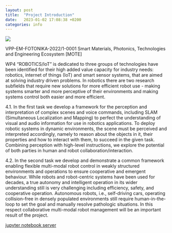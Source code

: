 ```yaml
---
layout: post
title:  "Project Introduction"
date:   2023-01-02 17:08:38 +0200
categories: info
---
```

![](/assets/images/slaves.jpg)

VPP-EM-FOTONIKA-2022/1-0001 Smart Materials, Photonics, Technologies and Engineering Ecosystem [MOTE]

WP4 “ROBOTICS/IoT” is dedicated to three groups of technologies have been identified for their high added value capacity for industry needs: robotics, internet of things (IoT) and smart sensor systems, that are aimed at solving industry driven problems. In robotics there are two research subfields that require new solutions for more efficient robot use - making systems smarter and more perceptive of their environments and making systems control both easier and more efficient.

4.1. In the first task we develop a framework for the perception and interpretation of complex scenes and voice commands, including SLAM (Simultaneous Localization and Mapping) to perfect the understanding of visual and audio information for use in robotics applications. To deploy robotic systems in dynamic environments, the scene must be perceived and interpreted accordingly, namely to reason about the objects in it, their properties and how to interact with them, to succeed in the given task. Combining perception with high-level instructions, we explore the potential of both parties in human and robot collaboration/interaction.

4.2. In the second task we develop and demonstrate a common framework enabling flexible multi-modal robot control in weakly structured environments and operations to ensure cooperative and emergent behaviour. While robots and robot-centric systems have been used for decades, a true autonomy and intelligent operation in its wider understanding still is very challenging including efficiency, safety, and cooperative operation. Autonomous robots, i.e., self-driving cars, operating collision-free in densely populated environments still require human-in-the-loop to set the goal and manually resolve pathologic situations. In this respect collaborative multi-modal robot management will be an important result of the project.

[jupyter notebook server](http://194.8.1.230:7788/)

